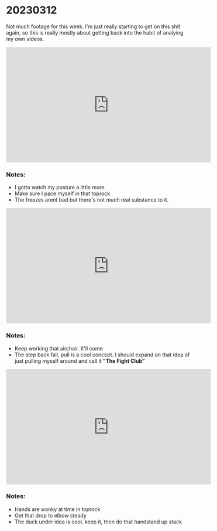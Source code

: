 # 20230312

Not much footage for this week. I'm just really starting to get on this shit again, so this is really mostly about getting back into the habit of analying my own videos.

<iframe width="560" height="315" src="https://www.youtube.com/embed/xHrrHUQkUxg" title="YouTube video player" frameborder="0" allow="accelerometer; autoplay; clipboard-write; encrypted-media; gyroscope; picture-in-picture; web-share" allowfullscreen></iframe>

### Notes:
- I gotta watch my posture a little more.
- Make sure I pace myself in that toprock
- The freezes arent bad but there's not much real substance to it.

<iframe width="560" height="315" src="https://www.youtube.com/embed/OZqVjCJ1pG0" title="YouTube video player" frameborder="0" allow="accelerometer; autoplay; clipboard-write; encrypted-media; gyroscope; picture-in-picture; web-share" allowfullscreen></iframe>

### Notes:
- Keep working that airchair. It'll come
- The step back fall, pull is a cool concept. I should expand on that idea of just pulling myself around and call it **"The Fight Club"**


<iframe width="560" height="315" src="https://www.youtube.com/embed/bhZ7Nl2NUlc" title="YouTube video player" frameborder="0" allow="accelerometer; autoplay; clipboard-write; encrypted-media; gyroscope; picture-in-picture; web-share" allowfullscreen></iframe>

### Notes:
- Hands are wonky at time in toprock
- Get that drop to elbow steady
- The duck under idea is cool. keep it, then do that handstand up stack
